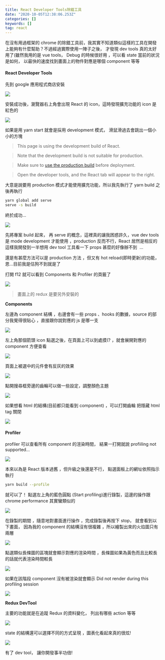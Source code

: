 ```yaml
---
title: React Developer Tools除錯工具
date: "2020-10-05T12:38:06.253Z"
categories: []
keywords: []
tag: react
---
```


在沒有用過框架的 chrome 的除錯工具前，我其實不知道類似這樣的工具在開發上能夠有什麼幫助？不過經過實際使用一陣子之後， 才發現 dev tools 真的太好用了(雖然我用的是 vue tools， Debug 的時候很好用 ，可以看 state 當前的狀況是如何， 以最快的速度找到畫面上的物件對應是哪個 component 等等

#### React Developer Tools

先到 google 應用程式商店安裝

![](/img/1__dYVBbiQ3XjGKY4npPLLrgA.png)

安裝成功後，瀏覽器右上角會出現 React 的 icon，這時發現擴充功能的 icon 是紅色的

![](/img/1__JEWAX99M5Mik9O9dUc__yFA.png)

如果是用 yarn start 就會是採用 development 模式， 滑鼠滑過去會跳出一個小小的方塊

> This page is using the development build of React.

> Note that the development build is not suitable for production.

> Make sure to [use the production build](https://facebook.github.io/react/docs/optimizing-performance.html#use-the-production-build) before deployment.

> Open the developer tools, and the React tab will appear to the right.

大意是說要用 production 模式才能使用擴充功能，所以我先執行了 yarn build 之後再執行

```bash
yarn global add serve
serve -s build
```

終於成功...

![](/img/1__yY18KB__CSX5a4iuWBWi2jA.png)

先將專案 build 起來， 再 serve 的概念，這裡真的讓我困惑許久，vue dev tools 是 mode development 才能使用 ，production 反而不行，React 居然是相反的 這樣我開發到一半想用 dev tool 工具看一下 props 甚麼的好像辦不到  …

還是有甚麼方法可以是 production 方法 ，但又有 hot reload(即時更新)的功能，恩…目前我是估狗不到就是了

打開 f12 就可以看到 Components 和 Profiler 的頁籤了

![](/img/1__WLGPVZTzGEmlRuJtDbCLrQ.png)

> 畫面上的 redux 是要另外安裝的

**Components**

左邊為 component 結構 ，右邊會有一些 props 、hooks 的數據，source 的部分我覺得很貼心 ，直接跟你說對應的 js 是哪一支

![](/img/1__tlHzUqfl2ChoFxRqXsosaA.png)

左上角那個箭頭 icon 點選之後，在頁面上可以到處摸(? ，就會展開對應的 component 方便查看

![](/img/1__haxQrtDGsYBDo9RYWW6Dug.png)

頁面上被選中的元件會有反灰的效果

![](/img/1__0XOSyT66P6GSwlvi1WMMKQ.png)

點開搜尋框旁邊的齒輪可以做一些設定，調整顏色主題

![](/img/1__SAZrH__3RtaXgLJLmRyBRYg.png)

如果想看 html 的結構(目前都只能看到 component) ，可以打開齒輪 把隱藏 html tag 關閉

![](/img/1__o9T3eSB06r1nVe__bqMCdCw.png)

#### Profiler

profiler 可以查看所有 component 的渲染時間， 結果一打開就說 profiiling not supported…

![](/img/1__v3D7fDNl8cN9aDzrqvxBLQ.png)

本來以為是 React 版本過舊 ，但升級之後還是不行， 點選面板上的網址依照指示執行

```bash
yarn build --profile
```

就可以了！ 點選左上角的藍色圓點 (Start profiling)進行錄製，這邊的操作跟 chrome performance 其實蠻類似的

![](/img/1__ohyGuJs8s3YEWYZE9JLluw.png)

在錄製的期間 ，隨意地對畫面進行操作 ，完成錄製後再按下 stop， 就會看到以下畫面， 因為我的 component 的結構沒有很複雜 ，所以繪製出來的火焰圖只有兩層

![](/img/1__NjuokKjHf5FSwuf9FvFwDw.png)

點選類似長條圖的區塊就會顯示對應的渲染時間 ，長條圖如果為黃色而且比較長的話就代表渲染時間較長

![](/img/1__K3KUG4e75Uxc5mgkjIeQ3A.png)

如果在該階段 component 沒有被渲染就會顯示 Did not render during this profiling session

![](/img/1__9kfRCXHb7JQ4JHxTQgcLgg.png)

**Redux DevTool**

主要的功能就是在追蹤 Redux 的資料變化， 列出有哪些 action 等等

![](/img/1__p4UoAxgziy2ZSluxprvRTg.png)

state 的結構還可以選擇不同的方式呈現 ，圖表化看起來真的很炫!

![](/img/1__4c1zKHE25w__iFxLcAszpMA.png)

有了 dev tool， 讓你開發事半功倍!
